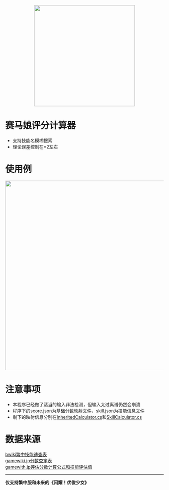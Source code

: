 <div align=center>
  <img src="https://github.com/DecisionTreee/UmaCalculator/assets/121787369/85d7365a-8c39-42b7-ac89-8d103b7b7b58" width=320>
</div>

# 赛马娘评分计算器
- 支持技能名模糊搜索
- 理论误差控制在±2左右

# 使用例
<img src="https://github.com/DecisionTreee/UmaCalculator/assets/121787369/7e852a3e-deee-4626-94fb-d079a59b16cf" width=600><br/>

# 注意事项
- 本程序已经做了适当的输入非法检测，但输入太过离谱仍然会崩溃
- 程序下的score.json为基础分数映射文件，skill.json为技能信息文件
- 剩下的映射信息分别在[InheritedCalculator.cs](./UmaCalculator/InheritedCalculator.cs)和[SkillCalculator.cs](./UmaCalculator/SkillCalculator.cs)

# 数据来源
[bwiki繁中技能速查表](https://wiki.biligame.com/umamusume/%E7%B9%81%E4%B8%AD%E6%8A%80%E8%83%BD%E9%80%9F%E6%9F%A5%E8%A1%A8)<br/>
[gamewiki.jp分数查定表](https://umamusume.gamewiki.jp/?top=on)<br/>
[gamewith.jp评估分数计算公式和技能评估值](https://gamewith.jp/uma-musume/article/show/279308)<br/>

****

****仅支持繁中服和未来的《闪耀！优俊少女》****
